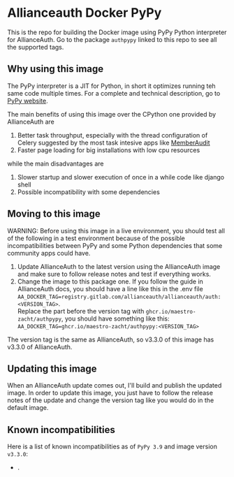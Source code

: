 # Allianceauth Docker PyPy

This is the repo for building the Docker image using PyPy Python interpreter for AllianceAuth. Go to the package `authpypy` linked to this repo to see all the supported tags.

## Why using this image

The PyPy interpreter is a JIT for Python, in short it optimizes running teh same code multiple times. For a complete and technical description, go to [PyPy website](https://www.pypy.org/).

The main benefits of using this image over the CPython one provided by AllianceAuth are
1. Better task throughput, especially with the thread configuration of Celery suggested by the most task intesive apps like [MemberAudit](https://apps.allianceauth.org/apps/detail/aa-memberaudit)
2. Faster page loading for big installations with low cpu resources

while the main disadvantages are
1. Slower startup and slower execution of once in a while code like django shell
2. Possible incompatibility with some dependencies

## Moving to this image

WARNING: Before using this image in a live environment, you should test all of the following in a test environment because of the possible incompatibilities between PyPy and some Python dependencies that some community apps could have.

1. Update AllianceAuth to the latest version using the AllianceAuth image and make sure to follow release notes and test if everything works.
2. Change the image to this package one. If you follow the guide in AllianceAuth docs, you should have a line like this in the .env file  
```AA_DOCKER_TAG=registry.gitlab.com/allianceauth/allianceauth/auth:<VERSION_TAG>```.  
Replace the part before the version tag with
```ghcr.io/maestro-zacht/authpypy```, you should have something like this:  
```AA_DOCKER_TAG=ghcr.io/maestro-zacht/authpypy:<VERSION_TAG>```

The version tag is the same as AllianceAuth, so v3.3.0 of this image has v3.3.0 of AllianceAuth.

## Updating this image

When an AllianceAuth update comes out, I'll build and publish the updated image. In order to update this image, you just have to follow the release notes of the update and change the version tag like you would do in the default image.

## Known incompatibilities
Here is a list of known incompatibilities as of `PyPy 3.9` and image version `v3.3.0`:  
- .